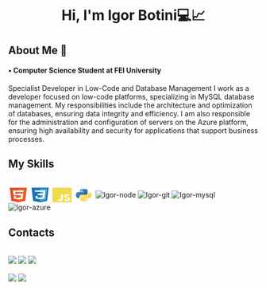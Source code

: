    <h1 align="center"> Hi, I'm Igor Botini💻📈</h1>

## About Me :wave:

<h4>• Computer Science Student at FEI University</h4>
Specialist Developer in Low-Code and Database Management
I work as a developer focused on low-code platforms, specializing in MySQL database management. My responsibilities include the architecture and optimization of databases, ensuring data integrity and efficiency. I am also responsible for the administration and configuration of servers on the Azure platform, ensuring high availability and security for applications that support business processes.


 ## My Skills

<div style="display: inline_block"><br>
   <img align="center" alt="Igor-HTML" height="30" width="40" src="https://raw.githubusercontent.com/devicons/devicon/master/icons/html5/html5-original.svg">
   <img align="center" alt="Igor-CSS" height="30" width="40" src="https://raw.githubusercontent.com/devicons/devicon/master/icons/css3/css3-original.svg">
  <img align="center" alt="Igor-Js" height="30" width="40" src="https://raw.githubusercontent.com/devicons/devicon/master/icons/javascript/javascript-plain.svg">
  <img align="center" alt="Igor-Python" height="30" width="40" src="https://raw.githubusercontent.com/devicons/devicon/master/icons/python/python-original.svg">
  <img align="center" alt="Igor-node" height="50" width="50" src="https://cdn.jsdelivr.net/gh/devicons/devicon@latest/icons/nodejs/nodejs-plain-wordmark.svg">
  <img align="center" alt="Igor-git" height="30" width="40" src="https://cdn.jsdelivr.net/gh/devicons/devicon@latest/icons/git/git-plain.svg">
  <img align="center" alt="Igor-mysql" height="60" width="60" src="https://cdn.jsdelivr.net/gh/devicons/devicon@latest/icons/mysql/mysql-original-wordmark.svg">
   <img align="center" alt="Igor-azure" height="35" width="40" src="https://cdn.jsdelivr.net/gh/devicons/devicon@latest/icons/azure/azure-original.svg">

 ## Contacts
  
</div>
<br>
 
<div> 
  <a href="https://instagram.com/Igor_Botini" target="_blank"><img src="https://img.shields.io/badge/-Instagram-%23E4405F?style=for-the-badge&logo=instagram&logoColor=white" target="blank"></a>
  <a href = "https://www.linkedin.com/in/igor-botini-da-silva-1726652ba/"><img src="https://img.shields.io/badge/LinkedIn-0077B5?style=for-the-badge&logo=linkedin&logoColor=white" target="blank"></a>
  <a href = "mailto:igorbotinii@gmail.com"><img src="https://img.shields.io/badge/-Gmail-%23333?style=for-the-badge&logo=gmail&logoColor=white" target="_blank"></a>
</div>
<div style="display: inline_block"><br>
  <img height="160cm" src="https://github-readme-stats.vercel.app/api?username=IgorBotinii&show_icons=false&theme=dracula">
  <img height="160cm" src="https://github-readme-stats.vercel.app/api/top-langs/?username=IgorBotinii&theme=dracula">
</div>



